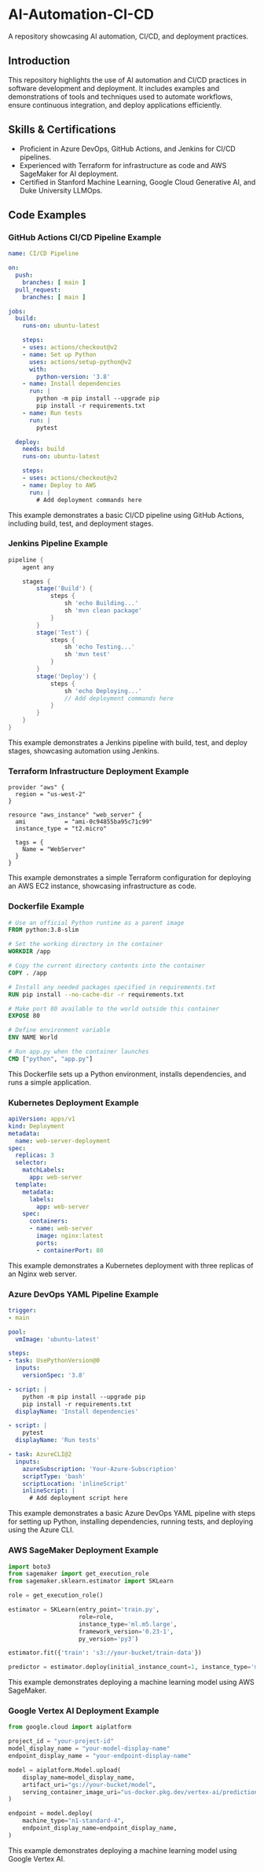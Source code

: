 # AI-Automation-CI-CD
A repository showcasing AI automation, CI/CD, and deployment practices.
## Introduction

This repository highlights the use of AI automation and CI/CD practices in software development and deployment. It includes examples and demonstrations of tools and techniques used to automate workflows, ensure continuous integration, and deploy applications efficiently.

## Skills & Certifications
- Proficient in Azure DevOps, GitHub Actions, and Jenkins for CI/CD pipelines.
- Experienced with Terraform for infrastructure as code and AWS SageMaker for AI deployment.
- Certified in Stanford Machine Learning, Google Cloud Generative AI, and Duke University LLMOps.

## Code Examples

### GitHub Actions CI/CD Pipeline Example
```yaml
name: CI/CD Pipeline

on:
  push:
    branches: [ main ]
  pull_request:
    branches: [ main ]

jobs:
  build:
    runs-on: ubuntu-latest

    steps:
    - uses: actions/checkout@v2
    - name: Set up Python
      uses: actions/setup-python@v2
      with:
        python-version: '3.8'
    - name: Install dependencies
      run: |
        python -m pip install --upgrade pip
        pip install -r requirements.txt
    - name: Run tests
      run: |
        pytest

  deploy:
    needs: build
    runs-on: ubuntu-latest

    steps:
    - uses: actions/checkout@v2
    - name: Deploy to AWS
      run: |
        # Add deployment commands here
```
This example demonstrates a basic CI/CD pipeline using GitHub Actions, including build, test, and deployment stages.

### Jenkins Pipeline Example
```groovy
pipeline {
    agent any

    stages {
        stage('Build') {
            steps {
                sh 'echo Building...'
                sh 'mvn clean package'
            }
        }
        stage('Test') {
            steps {
                sh 'echo Testing...'
                sh 'mvn test'
            }
        }
        stage('Deploy') {
            steps {
                sh 'echo Deploying...'
                // Add deployment commands here
            }
        }
    }
}
```
This example demonstrates a Jenkins pipeline with build, test, and deploy stages, showcasing automation using Jenkins.

### Terraform Infrastructure Deployment Example
```hcl
provider "aws" {
  region = "us-west-2"
}

resource "aws_instance" "web_server" {
  ami           = "ami-0c94855ba95c71c99"
  instance_type = "t2.micro"

  tags = {
    Name = "WebServer"
  }
}
```
This example demonstrates a simple Terraform configuration for deploying an AWS EC2 instance, showcasing infrastructure as code.


### Dockerfile Example
```dockerfile
# Use an official Python runtime as a parent image
FROM python:3.8-slim

# Set the working directory in the container
WORKDIR /app

# Copy the current directory contents into the container
COPY . /app

# Install any needed packages specified in requirements.txt
RUN pip install --no-cache-dir -r requirements.txt

# Make port 80 available to the world outside this container
EXPOSE 80

# Define environment variable
ENV NAME World

# Run app.py when the container launches
CMD ["python", "app.py"]
```
This Dockerfile sets up a Python environment, installs dependencies, and runs a simple application.

### Kubernetes Deployment Example
```yaml
apiVersion: apps/v1
kind: Deployment
metadata:
  name: web-server-deployment
spec:
  replicas: 3
  selector:
    matchLabels:
      app: web-server
  template:
    metadata:
      labels:
        app: web-server
    spec:
      containers:
      - name: web-server
        image: nginx:latest
        ports:
        - containerPort: 80
```
This example demonstrates a Kubernetes deployment with three replicas of an Nginx web server.

### Azure DevOps YAML Pipeline Example
```yaml
trigger:
- main

pool:
  vmImage: 'ubuntu-latest'

steps:
- task: UsePythonVersion@0
  inputs:
    versionSpec: '3.8'

- script: |
    python -m pip install --upgrade pip
    pip install -r requirements.txt
  displayName: 'Install dependencies'

- script: |
    pytest
  displayName: 'Run tests'

- task: AzureCLI@2
  inputs:
    azureSubscription: 'Your-Azure-Subscription'
    scriptType: 'bash'
    scriptLocation: 'inlineScript'
    inlineScript: |
      # Add deployment script here
```
This example demonstrates a basic Azure DevOps YAML pipeline with steps for setting up Python, installing dependencies, running tests, and deploying using the Azure CLI.

### AWS SageMaker Deployment Example
```python
import boto3
from sagemaker import get_execution_role
from sagemaker.sklearn.estimator import SKLearn

role = get_execution_role()

estimator = SKLearn(entry_point='train.py',
                    role=role,
                    instance_type='ml.m5.large',
                    framework_version='0.23-1',
                    py_version='py3')

estimator.fit({'train': 's3://your-bucket/train-data'})

predictor = estimator.deploy(initial_instance_count=1, instance_type='ml.m5.large')
```
This example demonstrates deploying a machine learning model using AWS SageMaker.

### Google Vertex AI Deployment Example
```python
from google.cloud import aiplatform

project_id = "your-project-id"
model_display_name = "your-model-display-name"
endpoint_display_name = "your-endpoint-display-name"

model = aiplatform.Model.upload(
    display_name=model_display_name,
    artifact_uri="gs://your-bucket/model",
    serving_container_image_uri="us-docker.pkg.dev/vertex-ai/prediction/sklearn-cpu.0-24:latest",
)

endpoint = model.deploy(
    machine_type="n1-standard-4",
    endpoint_display_name=endpoint_display_name,
)
```
This example demonstrates deploying a machine learning model using Google Vertex AI.
